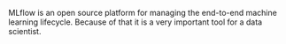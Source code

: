 MLflow is an open source platform for managing the end-to-end machine learning lifecycle. Because of that it is a very important tool for a data scientist.
